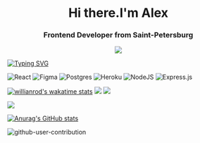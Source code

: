 <div id="header" align="center">
  <h1>Hi there.I'm Alex</h1>
  <h3> Frontend Developer from Saint-Petersburg</h3>
</div>


<div id="socials" align="center">
  <a href="https://www.linkedin.com/mwlite/in/%D0%B0%D0%BB%D0%B5%D0%BA%D1%81%D0%B0%D0%BD%D0%B4%D1%80-%D0%B3%D0%B8%D0%BD%D0%BE%D0%B2%D1%8F%D0%BD-0714a4247">
    <img src="https://img.shields.io/badge/LinkedIn-0077B5?style=for-the-badge&logo=linkedin&logoColor=white">
  </a>
</div>

[![Typing SVG](https://readme-typing-svg.herokuapp.com?font=Fira+Code&size=25&pause=1000&background=FFFFFF00&center=true&vCenter=true&multiline=true&width=1000&height=78&lines=React+Frontend+developer)](https://git.io/typing-svg)


  ![React](https://img.shields.io/badge/react-%2320232a.svg?style=for-the-badge&logo=react&logoColor=%2361DAFB)
 	![Figma](https://img.shields.io/badge/figma-%23F24E1E.svg?style=for-the-badge&logo=figma&logoColor=white)
  ![Postgres](https://img.shields.io/badge/postgres-%23316192.svg?style=for-the-badge&logo=postgresql&logoColor=white)
  ![Heroku](https://img.shields.io/badge/heroku-%23430098.svg?style=for-the-badge&logo=heroku&logoColor=white)
  ![NodeJS](https://img.shields.io/badge/node.js-6DA55F?style=for-the-badge&logo=node.js&logoColor=white)
  ![Express.js](https://img.shields.io/badge/express.js-%23404d59.svg?style=for-the-badge&logo=express&logoColor=%2361DAFB)
  
[![willianrod's wakatime stats](https://github-readme-stats.vercel.app/api/wakatime?username=webobscure)](https://github.com/webobscure/github-readme-stats)
![](http://github-profile-summary-cards.vercel.app/api/cards/most-commit-language?username=webobscure&theme=github_dark)
![](https://github-profile-summary-cards.vercel.app/api/cards/repos-per-language?username=webobscure&theme=github_dark)

![](http://github-profile-summary-cards.vercel.app/api/cards/profile-details?username=webobscure&theme=github_dark)

  [![Anurag's GitHub stats](https://github-readme-stats.vercel.app/api?username=webobscure&theme=transparent&show_icons=true)](https://github.com/StAl15/github-readme-stats)


![github-user-contribution](https://user-images.githubusercontent.com/73172033/220138936-2fbd3879-6482-40d1-852d-7f3357f8686d.svg)

